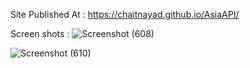 Site Published At : https://chaitnayad.github.io/AsiaAPI/





Screen shots : 
![Screenshot (608)](https://user-images.githubusercontent.com/84279110/134778445-eac01b4a-a2ad-44b8-8aeb-e8e873c721d4.png)

![Screenshot (610)](https://user-images.githubusercontent.com/84279110/134778485-1321a1c0-baa1-40dc-9125-0ad4bc53d734.png)
